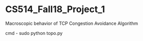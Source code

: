 # CS514_Fall18_Project_1
Macroscopic behavior of TCP Congestion Avoidance Algorithm

cmd -
sudo python topo.py
